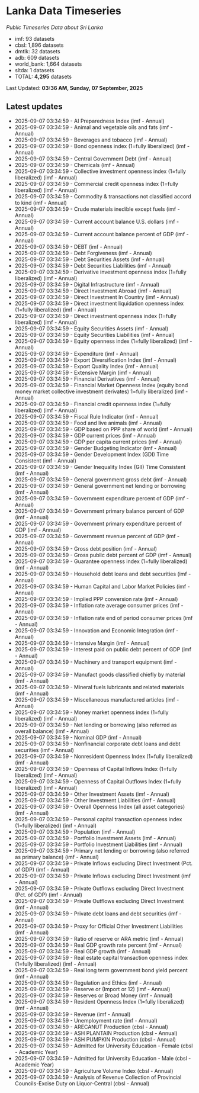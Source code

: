 # Lanka Data Timeseries
*Public Timeseries Data about Sri Lanka*

* imf: 93 datasets
* cbsl: 1,896 datasets
* dmtlk: 32 datasets
* adb: 609 datasets
* world_bank: 1,664 datasets
* sltda: 1 datasets
* TOTAL: **4,295** datasets

Last Updated: **03:36 AM, Sunday, 07 September, 2025**

## Latest updates

* 2025-09-07 03:34:59 - AI Preparedness Index (imf - Annual)
* 2025-09-07 03:34:59 - Animal and vegetable oils and fats (imf - Annual)
* 2025-09-07 03:34:59 - Beverages and tobacco (imf - Annual)
* 2025-09-07 03:34:59 - Bond openness index (1=fully liberalized) (imf - Annual)
* 2025-09-07 03:34:59 - Central Government Debt (imf - Annual)
* 2025-09-07 03:34:59 - Chemicals (imf - Annual)
* 2025-09-07 03:34:59 - Collective investment openness index (1=fully liberalized) (imf - Annual)
* 2025-09-07 03:34:59 - Commercial credit openness index (1=fully liberalized) (imf - Annual)
* 2025-09-07 03:34:59 - Commodity & transactions not classified accord to kind (imf - Annual)
* 2025-09-07 03:34:59 - Crude materials inedible except fuels (imf - Annual)
* 2025-09-07 03:34:59 - Current account balance U.S. dollars (imf - Annual)
* 2025-09-07 03:34:59 - Current account balance percent of GDP (imf - Annual)
* 2025-09-07 03:34:59 - DEBT (imf - Annual)
* 2025-09-07 03:34:59 - Debt Forgiveness (imf - Annual)
* 2025-09-07 03:34:59 - Debt Securities Assets (imf - Annual)
* 2025-09-07 03:34:59 - Debt Securities Liabilities (imf - Annual)
* 2025-09-07 03:34:59 - Derivative investment openness index (1=fully liberalized) (imf - Annual)
* 2025-09-07 03:34:59 - Digital Infrastructure (imf - Annual)
* 2025-09-07 03:34:59 - Direct Investment Abroad (imf - Annual)
* 2025-09-07 03:34:59 - Direct Investment In Country (imf - Annual)
* 2025-09-07 03:34:59 - Direct investment liquidation openness index (1=fully liberalized) (imf - Annual)
* 2025-09-07 03:34:59 - Direct investment openness index (1=fully liberalized) (imf - Annual)
* 2025-09-07 03:34:59 - Equity Securities Assets (imf - Annual)
* 2025-09-07 03:34:59 - Equity Securities Liabilities (imf - Annual)
* 2025-09-07 03:34:59 - Equity openness index (1=fully liberalized) (imf - Annual)
* 2025-09-07 03:34:59 - Expenditure (imf - Annual)
* 2025-09-07 03:34:59 - Export Diversification Index (imf - Annual)
* 2025-09-07 03:34:59 - Export Quality Index (imf - Annual)
* 2025-09-07 03:34:59 - Extensive Margin (imf - Annual)
* 2025-09-07 03:34:59 - Financial Derivatives (imf - Annual)
* 2025-09-07 03:34:59 - Financial Market Openness Index (equity bond money market collective investment derivates) 1=fully liberalized (imf - Annual)
* 2025-09-07 03:34:59 - Financial credit openness index (1=fully liberalized) (imf - Annual)
* 2025-09-07 03:34:59 - Fiscal Rule Indicator (imf - Annual)
* 2025-09-07 03:34:59 - Food and live animals (imf - Annual)
* 2025-09-07 03:34:59 - GDP based on PPP share of world (imf - Annual)
* 2025-09-07 03:34:59 - GDP current prices (imf - Annual)
* 2025-09-07 03:34:59 - GDP per capita current prices (imf - Annual)
* 2025-09-07 03:34:59 - Gender Budgeting Indicator (imf - Annual)
* 2025-09-07 03:34:59 - Gender Development Index (GDI) Time Consistent (imf - Annual)
* 2025-09-07 03:34:59 - Gender Inequality Index (GII) Time Consistent (imf - Annual)
* 2025-09-07 03:34:59 - General government gross debt (imf - Annual)
* 2025-09-07 03:34:59 - General government net lending or borrowing (imf - Annual)
* 2025-09-07 03:34:59 - Government expenditure percent of GDP (imf - Annual)
* 2025-09-07 03:34:59 - Government primary balance percent of GDP (imf - Annual)
* 2025-09-07 03:34:59 - Government primary expenditure percent of GDP (imf - Annual)
* 2025-09-07 03:34:59 - Government revenue percent of GDP (imf - Annual)
* 2025-09-07 03:34:59 - Gross debt position (imf - Annual)
* 2025-09-07 03:34:59 - Gross public debt percent of GDP (imf - Annual)
* 2025-09-07 03:34:59 - Guarantee openness index (1=fully liberalized) (imf - Annual)
* 2025-09-07 03:34:59 - Household debt loans and debt securities (imf - Annual)
* 2025-09-07 03:34:59 - Human Capital and Labor Market Policies (imf - Annual)
* 2025-09-07 03:34:59 - Implied PPP conversion rate (imf - Annual)
* 2025-09-07 03:34:59 - Inflation rate average consumer prices (imf - Annual)
* 2025-09-07 03:34:59 - Inflation rate end of period consumer prices (imf - Annual)
* 2025-09-07 03:34:59 - Innovation and Economic Integration (imf - Annual)
* 2025-09-07 03:34:59 - Intensive Margin (imf - Annual)
* 2025-09-07 03:34:59 - Interest paid on public debt percent of GDP (imf - Annual)
* 2025-09-07 03:34:59 - Machinery and transport equipment (imf - Annual)
* 2025-09-07 03:34:59 - Manufact goods classified chiefly by material (imf - Annual)
* 2025-09-07 03:34:59 - Mineral fuels lubricants and related materials (imf - Annual)
* 2025-09-07 03:34:59 - Miscellaneous manufactured articles (imf - Annual)
* 2025-09-07 03:34:59 - Money market openness index (1=fully liberalized) (imf - Annual)
* 2025-09-07 03:34:59 - Net lending or borrowing (also referred as overall balance) (imf - Annual)
* 2025-09-07 03:34:59 - Nominal GDP (imf - Annual)
* 2025-09-07 03:34:59 - Nonfinancial corporate debt loans and debt securities (imf - Annual)
* 2025-09-07 03:34:59 - Nonresident Openness Index (1=fully liberalized) (imf - Annual)
* 2025-09-07 03:34:59 - Openness of Capital Inflows Index (1=fully liberalized) (imf - Annual)
* 2025-09-07 03:34:59 - Openness of Capital Outflows Index (1=fully liberalized) (imf - Annual)
* 2025-09-07 03:34:59 - Other Investment Assets (imf - Annual)
* 2025-09-07 03:34:59 - Other Investment Liabilities (imf - Annual)
* 2025-09-07 03:34:59 - Overall Openness Index (all asset categories) (imf - Annual)
* 2025-09-07 03:34:59 - Personal capital transaction openness index (1=fully liberalized) (imf - Annual)
* 2025-09-07 03:34:59 - Population (imf - Annual)
* 2025-09-07 03:34:59 - Portfolio Investment Assets (imf - Annual)
* 2025-09-07 03:34:59 - Portfolio Investment Liabilities (imf - Annual)
* 2025-09-07 03:34:59 - Primary net lending or borrowing (also referred as primary balance) (imf - Annual)
* 2025-09-07 03:34:59 - Private Inflows excluding Direct Investment (Pct. of GDP) (imf - Annual)
* 2025-09-07 03:34:59 - Private Inflows excluding Direct Investment (imf - Annual)
* 2025-09-07 03:34:59 - Private Outflows excluding Direct Investment (Pct. of GDP) (imf - Annual)
* 2025-09-07 03:34:59 - Private Outflows excluding Direct Investment (imf - Annual)
* 2025-09-07 03:34:59 - Private debt loans and debt securities (imf - Annual)
* 2025-09-07 03:34:59 - Proxy for Official Other Investment Liabilities (imf - Annual)
* 2025-09-07 03:34:59 - Ratio of reserve or ARA metric (imf - Annual)
* 2025-09-07 03:34:59 - Real GDP growth rate percent (imf - Annual)
* 2025-09-07 03:34:59 - Real GDP growth (imf - Annual)
* 2025-09-07 03:34:59 - Real estate capital transaction openness index (1=fully liberalized) (imf - Annual)
* 2025-09-07 03:34:59 - Real long term government bond yield percent (imf - Annual)
* 2025-09-07 03:34:59 - Regulation and Ethics (imf - Annual)
* 2025-09-07 03:34:59 - Reserve or (Import or 12) (imf - Annual)
* 2025-09-07 03:34:59 - Reserves or Broad Money (imf - Annual)
* 2025-09-07 03:34:59 - Resident Openness Index (1=fully liberalized) (imf - Annual)
* 2025-09-07 03:34:59 - Revenue (imf - Annual)
* 2025-09-07 03:34:59 - Unemployment rate (imf - Annual)
* 2025-09-07 03:34:59 - ARECANUT Production (cbsl - Annual)
* 2025-09-07 03:34:59 - ASH PLANTAIN Production (cbsl - Annual)
* 2025-09-07 03:34:59 - ASH PUMPKIN Production (cbsl - Annual)
* 2025-09-07 03:34:59 - Admitted for University Education - Female (cbsl - Academic Year)
* 2025-09-07 03:34:59 - Admitted for University Education - Male (cbsl - Academic Year)
* 2025-09-07 03:34:59 - Agriculture Volume Index (cbsl - Annual)
* 2025-09-07 03:34:59 - Analysis of Revenue Collection of Provincial Councils-Excise Duty on Liquor-Central (cbsl - Annual)
